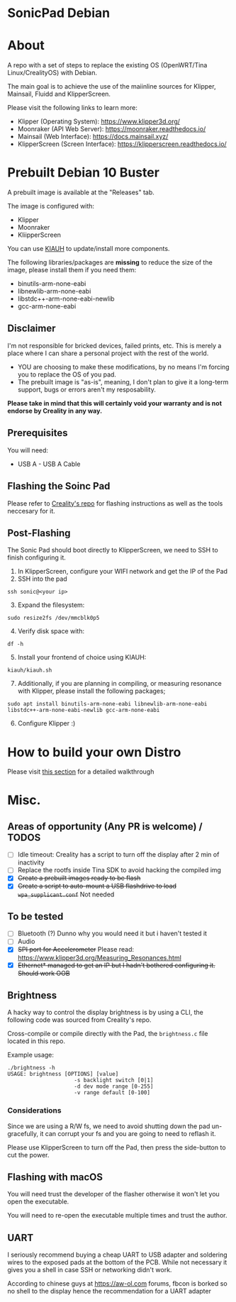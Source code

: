 # SonicPad Debian


# About

A repo with a set of steps to replace the existing OS (OpenWRT/Tina Linux/CrealityOS) with Debian.

The main goal is to achieve the use of the maiinline sources for Klipper, Mainsail, Fluidd and KlipperScreen.

Please visit the following links to learn more:

* Klipper (Operating System): https://www.klipper3d.org/ 
* Moonraker (API Web Server): https://moonraker.readthedocs.io/ 
* Mainsail (Web Interface): https://docs.mainsail.xyz/ 
* KlipperScreen (Screen Interface): https://klipperscreen.readthedocs.io/ 

# Prebuilt Debian 10 Buster

A prebuilt image is available at the "Releases" tab.

The image is configured with:
* Klipper
* Moonraker
* KliipperScreen

You can use [KIAUH](https://github.com/th33xitus/kiauh) to update/install more components.

The following libraries/packages are **missing** to reduce the size of the image, please install them if you need them:
* binutils-arm-none-eabi   
* libnewlib-arm-none-eabi
* libstdc++-arm-none-eabi-newlib
* gcc-arm-none-eabi

## Disclaimer

I'm not responsible for bricked devices, failed prints, etc. This is merely a place where I can share a personal project with the rest of the world.
* YOU are choosing to make these modifications, by no means I'm forcing you to replace the OS of you pad.
* The prebuilt image is "as-is", meaning, I don't plan to give it a long-term support, bugs or errors aren't my resposability.

**Please take in mind that this will certainly void your warranty and is not endorse by Creality in any way.**

## Prerequisites

You will need:
* USB A - USB A Cable


## Flashing the Soinc Pad

Please refer to [Creality's repo](https://github.com/CrealityOfficial/Creality_Sonic_Pad_Firmware) for flashing instructions as well as the tools neccesary for it.

## Post-Flashing

The Sonic Pad should boot directly to KlipperScreen, we need to SSH to finish configuring it.

1) In KlipperScreen, configure your WIFI network and get the IP of the Pad
2) SSH into the pad
```
ssh sonic@<your ip>
```
3) Expand the filesystem:
```
sudo resize2fs /dev/mmcblk0p5
```
4) Verify disk space with:
```
df -h
```
5) Install your frontend of choice using KIAUH:
```
kiauh/kiauh.sh
```
7) Additionally, if you are planning in compiling, or measuring resonance with Klipper, please install the following packages;
```
sudo apt install binutils-arm-none-eabi libnewlib-arm-none-eabi libstdc++-arm-none-eabi-newlib gcc-arm-none-eabi
```
6) Configure Klipper :)


# How to build your own Distro

Please visit [this section](https://github.com/Jpe230/SonicPad-Debian/blob/main/DIY.md) for a detailed walkthrough


# Misc.

## Areas of opportunity (Any PR is welcome) / TODOS

- [ ] Idle timeout: Creality has a script to turn off the display after 2 min of inactivity
- [ ] Replace the rootfs inside Tina SDK to avoid hacking the compiled img
- [x] ~~Create a prebuilt images ready to be flash~~
- [x] ~~Create a script to auto-mount a USB flashdrive to load `wpa_supplicant.conf`~~ Not needed

## To be tested

- [ ] Bluetooth (?) Dunno why you would need it but i haven't tested it
- [ ] Audio
- [x] ~~SPI port for Accelerometer~~ Please read: https://www.klipper3d.org/Measuring_Resonances.html
- [x] ~~Ethernet* managed to get an IP but I hadn't bothered configuring it. Should work OOB~~

## Brightness

A hacky way to control the display brightness is by using a CLI, the following code was sourced from Creality's repo.

Cross-compile or compile directly with the Pad, the `brightness.c` file located in this repo.

Example usage:
```
./brightness -h 
USAGE: brightness [OPTIONS] [value]
                     -s backlight switch [0|1]
                     -d dev mode range [0-255]
                     -v range default [0-100]

```

### Considerations

Since we are using a R/W fs, we need to avoid shutting down the pad un-gracefully, it can corrupt your fs and you are going to need to reflash it.

Please use KlipperScreen to turn off the Pad, then press the side-button to cut the power.

## Flashing with macOS

You will need trust the developer of the flasher otherwise it won't let you open the executable.

You will need to re-open the executable multiple times and trust the author.

## UART

I seriously recommend buying a cheap UART to USB adapter and soldering wires to the exposed pads at the bottom of the PCB. While not necessary it gives you a shell in case SSH or networking didn't work. 

According to chinese guys at https://aw-ol.com forums, fbcon is borked so no shell to the display hence the recommendation for a UART adapter
